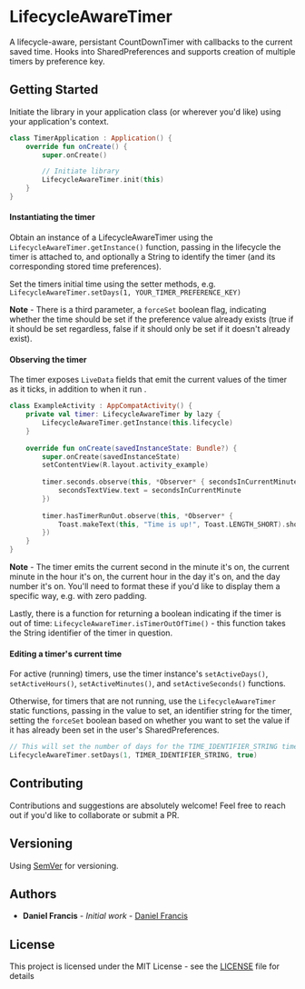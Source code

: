 # LifecycleAwareTimer

A lifecycle-aware, persistant CountDownTimer with callbacks to the current saved time.
Hooks into SharedPreferences and supports creation of multiple timers by preference key.

## Getting Started

Initiate the library in your application class (or wherever you'd like) using your application's context.

```kotlin
class TimerApplication : Application() {
    override fun onCreate() {
        super.onCreate()

        // Initiate library
        LifecycleAwareTimer.init(this)
    }
}
```

#### Instantiating the timer

Obtain an instance of a LifecycleAwareTimer using the `LifecycleAwareTimer.getInstance()` function, passing in the lifecycle the timer is attached to, and optionally a String to identify the timer (and its corresponding stored time preferences).

Set the timers initial time using the setter methods, e.g. `LifecycleAwareTimer.setDays(1, YOUR_TIMER_PREFERENCE_KEY)`

**Note** - There is a third parameter, a `forceSet` boolean flag, indicating whether the time should be set if the preference value already exists (true if it should be set regardless, false if it should only be set if it doesn't already exist).

#### Observing the timer

The timer exposes `LiveData` fields that emit the current values of the timer as it ticks, in addition to when it run .

```kotlin
class ExampleActivity : AppCompatActivity() {
    private val timer: LifecycleAwareTimer by lazy {
        LifecycleAwareTimer.getInstance(this.lifecycle)
    }
    
    override fun onCreate(savedInstanceState: Bundle?) {
        super.onCreate(savedInstanceState)
        setContentView(R.layout.activity_example)
        
        timer.seconds.observe(this, *Observer* { secondsInCurrentMinute ->
            secondsTextView.text = secondsInCurrentMinute
        })
        
        timer.hasTimerRunOut.observe(this, *Observer* { 
            Toast.makeText(this, "Time is up!", Toast.LENGTH_SHORT).show()
        })
    }
}
```

**Note** - The timer emits the current second in the minute it's on, the current minute in the hour it's on, the current hour in the day it's on, and the day number it's on. You'll need to format these if you'd like to display them a specific way, e.g. with zero padding.

Lastly, there is a function for returning a boolean indicating if the timer is out of time: 
`LifecycleAwareTimer.isTimerOutOfTime()` - this function takes the String identifier of the timer in question.

#### Editing a timer's current time

For active (running) timers, use the timer instance's `setActiveDays()`, `setActiveHours()`, `setActiveMinutes()`, and `setActiveSeconds()` functions. 

Otherwise, for timers that are not running, use the `LifecycleAwareTimer` static functions, passing in the value to set, an identifier string for the timer, setting the `forceSet` boolean based on whether you want to set the value if it has already been set in the user's SharedPreferences.

```kotlin
// This will set the number of days for the TIME_IDENTIFIER_STRING timer, regardless of if they've already been set
LifecycleAwareTimer.setDays(1, TIMER_IDENTIFIER_STRING, true)
```

## Contributing

Contributions and suggestions are absolutely welcome! Feel free to reach out if you'd like to collaborate or submit a PR.

## Versioning

Using [SemVer](http://semver.org/) for versioning. 

## Authors

* **Daniel Francis** - *Initial work* - [Daniel Francis](https://github.com/DanielJMFrancis)

## License

This project is licensed under the MIT License - see the [LICENSE](LICENSE) file for details
